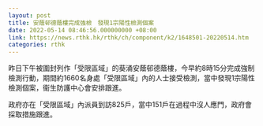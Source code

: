 ```yaml
---
layout: post
title: 安蔭邨德蔭樓完成強檢　發現1宗陽性檢測個案
date: 2022-05-14 08:46:56.000000000 +08:00
link: https://news.rthk.hk/rthk/ch/component/k2/1648501-20220514.htm
categories: rthk
---
```


昨日下午被圍封列作「受限區域」的葵涌安蔭邨德蔭樓，今早約8時15分完成強制檢測行動，期間約1660名身處「受限區域」內的人士接受檢測，當中發現1宗陽性檢測個案，衞生防護中心會安排跟進。

政府亦在「受限區域」內派員到訪825戶，當中151戶在過程中沒人應門，政府會採取措施跟進。
